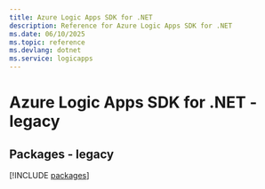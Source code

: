 ```yaml
---
title: Azure Logic Apps SDK for .NET
description: Reference for Azure Logic Apps SDK for .NET
ms.date: 06/10/2025
ms.topic: reference
ms.devlang: dotnet
ms.service: logicapps
---
```

# Azure Logic Apps SDK for .NET - legacy
## Packages - legacy
[!INCLUDE [packages](logic-apps-index.md)]
